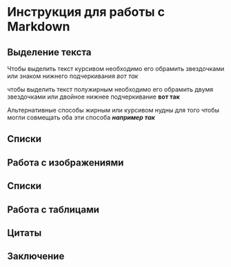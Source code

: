 # Инструкция для работы с Markdown

## Выделение текста

Чтобы выделить текст курсивом необходимо его обрамить звездочками или знаком нижнего подчеркивания _вот так_

чтобы выделить текст полужирным необходимо его обрамить двумя звездочками или двойное нижнее подчеркивание __вот так__

Альтернативные способы жирным или курсивом нудны для того чтобы могли совмещать оба эти способа *__например так__* 

## Списки

## Работа с изображениями

## Списки

## Работа с таблицами

## Цитаты

## Заключение